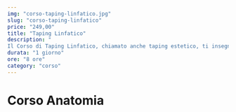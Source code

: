 ```yaml
---
img: "corso-taping-linfatico.jpg"
slug: "corso-taping-linfatico"
price: "249,00"
title: "Taping Linfatico"
description: "
Il Corso di Taping Linfatico, chiamato anche taping estetico, ti insegnerà questa tecnica biomeccanica che a differenza di quello muscolare, utilizzando una tensione pari allo 0% e sfruttando l'azione sinergica del nastro applicato con il movimento corporeo, favorisce il rapporto tra vascolarizzazione e drenaggio linfatico."
durata: "1 giorno"
ore: "8 ore"
category: "corso"
---
```


# Corso Anatomia
